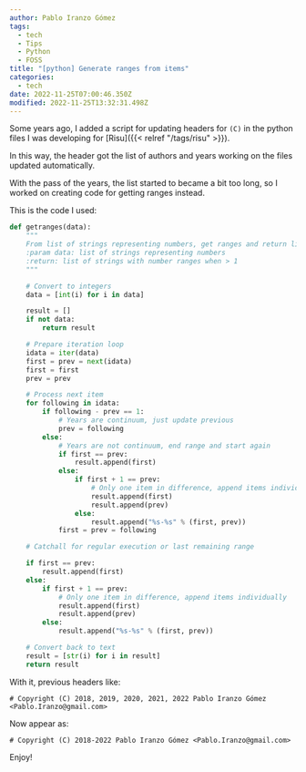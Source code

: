 ```yaml
---
author: Pablo Iranzo Gómez
tags:
  - tech
  - Tips
  - Python
  - FOSS
title: "[python] Generate ranges from items"
categories:
  - tech
date: 2022-11-25T07:00:46.350Z
modified: 2022-11-25T13:32:31.498Z
---
```


Some years ago, I added a script for updating headers for `(C)` in the python files I was developing for [Risu]({{< relref "/tags/risu" >}}).

In this way, the header got the list of authors and years working on the files updated automatically.

With the pass of the years, the list started to became a bit too long, so I worked on creating code for getting ranges instead.

This is the code I used:

```py
def getranges(data):
    """
    From list of strings representing numbers, get ranges and return list of strings
    :param data: list of strings representing numbers
    :return: list of strings with number ranges when > 1
    """

    # Convert to integers
    data = [int(i) for i in data]

    result = []
    if not data:
        return result

    # Prepare iteration loop
    idata = iter(data)
    first = prev = next(idata)
    first = first
    prev = prev

    # Process next item
    for following in idata:
        if following - prev == 1:
            # Years are continuum, just update previous
            prev = following
        else:
            # Years are not continuum, end range and start again
            if first == prev:
                result.append(first)
            else:
                if first + 1 == prev:
                    # Only one item in difference, append items individually
                    result.append(first)
                    result.append(prev)
                else:
                    result.append("%s-%s" % (first, prev))
            first = prev = following

    # Catchall for regular execution or last remaining range

    if first == prev:
        result.append(first)
    else:
        if first + 1 == prev:
            # Only one item in difference, append items individually
            result.append(first)
            result.append(prev)
        else:
            result.append("%s-%s" % (first, prev))

    # Convert back to text
    result = [str(i) for i in result]
    return result
```

With it, previous headers like:

```
# Copyright (C) 2018, 2019, 2020, 2021, 2022 Pablo Iranzo Gómez <Pablo.Iranzo@gmail.com>
```

Now appear as:

```
# Copyright (C) 2018-2022 Pablo Iranzo Gómez <Pablo.Iranzo@gmail.com>
```

Enjoy!
